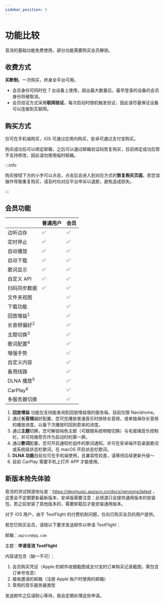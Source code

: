 ```yaml
---
sidebar_position: 3
---
```


# 功能比较

音流的基础功能免费使用，部分功能需要购买会员解锁。

## 收费方式

**买断制**。一次购买，终身全平台可用。

- 会员身份可同时在 7 台设备上使用，超出最大数量后，最早登录的设备的会员身份将被取消。
- 会员验证方式采用**联网验证**，每次启动时随机触发验证，因此请尽量保证设备可以连接到互联网。

## 购买方式

仅可在手机端购买，iOS 可通过应用内购买，安卓可通过支付宝购买。

购买成功后可以绑定邮箱，之后可以通过邮箱验证码恢复购买，目前绑定成功后暂不支持修改，因此请勿使用临时邮箱。

:::info

购买按钮下方的小字可以点击，点击后会进入到对应方式的**恢复购买页面**。若您误操作导致重复购买，请及时向对应平台申诉以退款，避免造成损失。

:::

## 会员功能

|  | 普通用户 | 会员 |
| --- | --- | --- |
| 边听边存 |✅|✅|
| 定时停止 |✅|✅|
| 自动播放 |✅|✅|
| 自动下载 |✅|✅|
| 歌词显示 |✅|✅|
| 自定义 API |✅|✅|
| 扫码同步数据 |✅|✅|
| 文件夹视图 ||✅|
| 下载功能 ||✅|
| 回放增益<sup>1</sup> ||✅|
| 长音频偏好<sup>2</sup> ||✅|
| 主题切换<sup>3</sup>  ||✅|
| 歌词配置<sup>4</sup>  ||✅|
| 增强手势 ||✅|
| 自定义内容 ||✅|
| 备用线路 ||✅|
| DLNA 播放<sup>5</sup> ||✅|
| CarPlay<sup>6</sup> ||✅|
| 多服务器切换 ||✅|

1. **回放增益** 功能仅支持能查询到回放增益值的服务端，目前仅限 Navidrome。
2. 通过**长音频**偏好配置，您可在播放普通音乐时排除长音频，或单独保存长音频的播放进度，以备下次播放时回到原来的进度。
3. 通过**主题**切换，您可解锁纯色主题（可跟随系统明暗切换）与毛玻璃音乐控制栏，并可将推荐页作为启动时的第一屏。
4. 通过**歌词**配置，您可开启通知栏组件的歌词通知，并可在安卓端开启桌面歌词或系统级状态栏歌词，在 macOS 开启状态栏歌词。
5. **DLNA 功能**目前仅可在手机端使用，且兼容性较差，请等待后续更新升级～
6. 目前 CarPlay 需要手机上打开 APP 才能使用。

## 新版本抢先体验

音流的测试频道地址是：https://devmusic.aqzscn.cn/docs/versions/latest ，这里会不定期更新最新版本，安卓版需要注意：此频道只会提供通用版本的安装包，若之前安装了其他版本的，需要卸载后才能安装通用版本。

对于 iOS 用户，由于 TestFlight 的付费机制问题，仅向已购买会员的用户提供。

若您已购买会员，请按以下要求发送邮件以申请 TestFlight：

邮箱：`aqzscn@qq.com`

主题：**申请音流 TestFlight**

内容请包含（缺一不可）：

1. 会员购买凭证（Apple 的邮件收据截图或支付宝的订单购买记录截图，需包含订单号信息）
2. 接收邀请的邮箱（注册 Apple 账户时使用的邮箱）
3. 常用的音乐服务器类型

发送邮件之后请耐心等待，我会定期处理这些申请。
